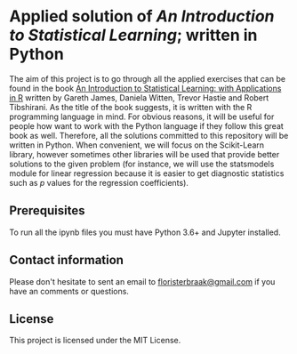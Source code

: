 # Applied solution of *An Introduction to Statistical Learning*; written in Python

The aim of this project is to go through all the applied exercises that can be found in the book [An Introduction to Statistical Learning: with Applications in R](http://faculty.marshall.usc.edu/gareth-james/ISL/data.html) written by Gareth James, Daniela Witten, Trevor Hastie and Robert Tibshirani. As the title of the book suggests, it is written with the R programming language in mind.  For obvious reasons, it will be useful for people how want to work with the Python language if they follow this great book as well. Therefore, all the solutions committed to this repository will be written in Python. When convenient, we will focus on the Scikit-Learn library, however sometimes other libraries will be used that provide better solutions to the given problem (for instance, we will use the statsmodels module for linear regression because it is easier to get diagnostic statistics such as *p* values for the regression coefficients).

## Prerequisites 

To run all the ipynb files you must have Python 3.6+ and Jupyter installed.

## Contact information

Please don't hesitate to sent an email to floristerbraak@gmail.com if you have an comments or questions. 

## License

This project is licensed under the MIT License.